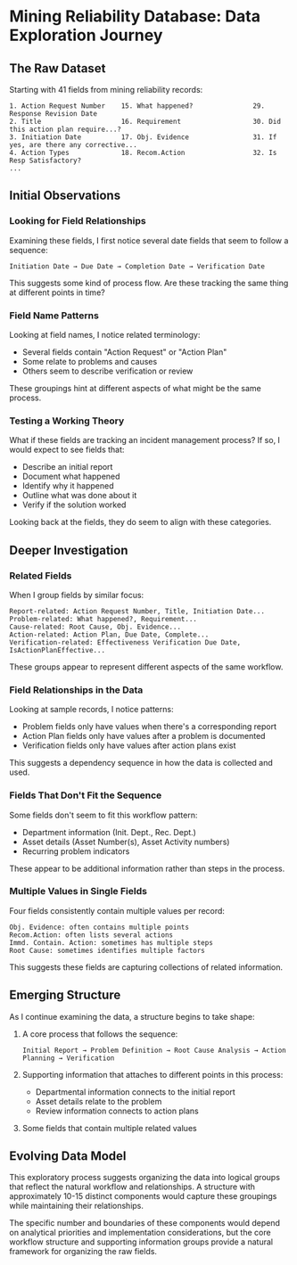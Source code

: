 # Mining Reliability Database: Data Exploration Journey

## The Raw Dataset

Starting with 41 fields from mining reliability records:

```
1. Action Request Number    15. What happened?               29. Response Revision Date
2. Title                    16. Requirement                  30. Did this action plan require...?
3. Initiation Date          17. Obj. Evidence                31. If yes, are there any corrective...
4. Action Types             18. Recom.Action                 32. Is Resp Satisfactory?
...
```

## Initial Observations

### Looking for Field Relationships

Examining these fields, I first notice several date fields that seem to follow a sequence:

```
Initiation Date → Due Date → Completion Date → Verification Date
```

This suggests some kind of process flow. Are these tracking the same thing at different points in time?

### Field Name Patterns

Looking at field names, I notice related terminology:
- Several fields contain "Action Request" or "Action Plan"
- Some relate to problems and causes
- Others seem to describe verification or review

These groupings hint at different aspects of what might be the same process.

### Testing a Working Theory

What if these fields are tracking an incident management process? If so, I would expect to see fields that:
- Describe an initial report
- Document what happened
- Identify why it happened
- Outline what was done about it
- Verify if the solution worked

Looking back at the fields, they do seem to align with these categories.

## Deeper Investigation

### Related Fields

When I group fields by similar focus:

```
Report-related: Action Request Number, Title, Initiation Date...
Problem-related: What happened?, Requirement...
Cause-related: Root Cause, Obj. Evidence...
Action-related: Action Plan, Due Date, Complete...
Verification-related: Effectiveness Verification Due Date, IsActionPlanEffective...
```

These groups appear to represent different aspects of the same workflow.

### Field Relationships in the Data

Looking at sample records, I notice patterns:
- Problem fields only have values when there's a corresponding report
- Action Plan fields only have values after a problem is documented
- Verification fields only have values after action plans exist

This suggests a dependency sequence in how the data is collected and used.

### Fields That Don't Fit the Sequence

Some fields don't seem to fit this workflow pattern:
- Department information (Init. Dept., Rec. Dept.)
- Asset details (Asset Number(s), Asset Activity numbers)
- Recurring problem indicators

These appear to be additional information rather than steps in the process.

### Multiple Values in Single Fields

Four fields consistently contain multiple values per record:
```
Obj. Evidence: often contains multiple points
Recom.Action: often lists several actions
Immd. Contain. Action: sometimes has multiple steps
Root Cause: sometimes identifies multiple factors
```

This suggests these fields are capturing collections of related information.

## Emerging Structure

As I continue examining the data, a structure begins to take shape:

1. A core process that follows the sequence:
   ```
   Initial Report → Problem Definition → Root Cause Analysis → Action Planning → Verification
   ```

2. Supporting information that attaches to different points in this process:
   - Departmental information connects to the initial report
   - Asset details relate to the problem
   - Review information connects to action plans

3. Some fields that contain multiple related values

## Evolving Data Model

This exploratory process suggests organizing the data into logical groups that reflect the natural workflow and relationships. A structure with approximately 10-15 distinct components would capture these groupings while maintaining their relationships.

The specific number and boundaries of these components would depend on analytical priorities and implementation considerations, but the core workflow structure and supporting information groups provide a natural framework for organizing the raw fields.
